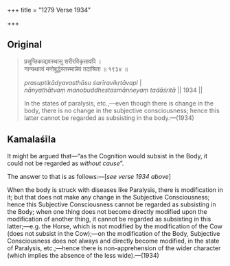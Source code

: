 +++
title = "1279 Verse 1934"

+++
## Original 
>
> प्रसुप्तिकाद्यवस्थासु शरीरविकृतावपि ।  
> नान्यथात्वं मनोबुद्धेस्तस्मान्नेयं तदाश्रिता ॥ १९३४ ॥ 
>
> *prasuptikādyavasthāsu śarīravikṛtāvapi* \|  
> *nānyathātvaṃ manobuddhestasmānneyaṃ tadāśritā* \|\| 1934 \|\| 
>
> In the states of paralysis, etc.,—even though there is change in the body, there is no change in the subjective consciousness; hence this latter cannot be regarded as subsisting in the body.—(1934)



## Kamalaśīla

It might be argued that—“as the Cognition would subsist in the Body, it could not be regarded as *without cause*”.

The answer to that is as follows:—[*see verse 1934 above*]

When the body is struck with diseases like Paralysis, there is modification in it; but that does not make any change in the Subjective Consciousness; hence this Subjective Consciousness cannot be regarded as subsisting in the Body; when one thing does not become directly modified upon the modification of another thing, it cannot be regarded as subsisting in this latter;—e.g. the Horse, which is not modified by the modification of the Cow (does not subsist in the Cow);—on the modification of the Body, Subjective Consciousness does not always and directly become modified, in the state of Paralysis, etc.;—hence there is non-apprehension of the wider character (which implies the absence of the less wide).—(1934)



